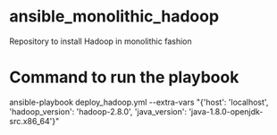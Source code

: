 # ansible_monolithic_hadoop
Repository to install Hadoop in monolithic fashion

# Command to run the playbook
ansible-playbook deploy_hadoop.yml --extra-vars "{'host': 'localhost', 'hadoop_version': 'hadoop-2.8.0', 'java_version': 'java-1.8.0-openjdk-src.x86_64'}"
